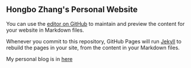 ## Hongbo Zhang's Personal Website

You can use the [editor on GitHub](https://github.com/LifelongYuan/LifelongYuan.github.io/edit/main/index.md) to maintain and preview the content for your website in Markdown files.

Whenever you commit to this repository, GitHub Pages will run [Jekyll](https://jekyllrb.com/) to rebuild the pages in your site, from the content in your Markdown files.

My personal blog is in [here](https://lifelongyuan.github.io/blog/home.html)
